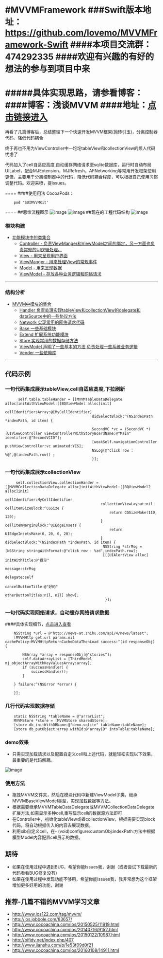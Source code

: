 #MVVMFramework
###Swift版本地址：https://github.com/lovemo/MVVMFramework-Swift
####本项目交流群：474292335
####欢迎有兴趣的有好的想法的参与到项目中来
====
#####具体实现思路，请参看博客：
####博客：浅谈MVVM 
####地址：[点击链接进入](https://github.com/lovemo/MVVMFramework/tree/master/source)
====
再看了几篇博客后，总结整理下一个快速开发MVVM框架(抛砖引玉)，分离控制器代码，降低代码耦合

终于再也不用为ViewController中一坨坨tableView和collectionView的烦人代码忧虑了

代码加入了cell自适应高度,自动缓存网络请求至sqlite数据库，运行时自动布局UILabel，配合MJExtension，MJRefresh，AFNetworking等常用开发框架使用更佳，主要用于分离控制器中的代码，降低代码耦合程度，可以根据自己使用习惯调整代码。欢迎来喷，提issues。

====
####使用用法
CocoaPods：
```
	pod 'SUIMVVMKit'
```
====
##思维流程图示
![image](https://github.com/lovemo/MVVMFramework/raw/master/resources/MVVMFrameWork-Thinking.png)
![image](https://github.com/lovemo/MVVMFramework/raw/master/resources/MVVMFrameWork-Thinking2.jpeg)
##现在的工程代码结构
![image](https://github.com/lovemo/MVVMFramework/raw/master/resources/directory_tree.png)

### <a id="模块构建"></a> 模块构建
  
* [功能模块中的类集合](#Examples)
	* [Controller - 负责ViewManger和ViewModel之间的绑定，另一方面也负责常规的UI逻辑处理。](#JSON_Model)
	* [View - 用来呈现用户界面](#JSONString_Model)
	* [ViewManger - 用来处理View的常规事件](#Model_contains_model_array)
	* [Model - 用来呈现数据](#Model_contains_model)
	* [ViewModel - 存放各种业务逻辑和网络请求](#Model_contains_model_array)


---

### <a id="结构分析"></a> 结构分析
* [MVVM中模块的集合](#MVVM)
	* [Handler 负责处理实现tableView和collectionView的delegate和dataSource中的一些协议方法](#Handler)
	* [Network 实现常用的网络请求代码](#Network)
	* [Base 一些基础模块](#Base)
	* [Extend 扩展系统功能模块](#Extend)
	* [Store 实现常用的数据存储方法](#Store)
	* [ViewModel 声明了一些基本的方法,负责处理一些系统业务逻辑](#ViewModel)
	* [Vender 一些依赖库](#Vender)

---

## <a id="代码示例"></a> 代码示例
### <a id="一句代码集成展示tableView,cell自适应高度,下拉刷新"></a> 一句代码集成展示tableView,cell自适应高度,下拉刷新

```objc
      self.table.tableHander = [[MVVMTableDataDelegate alloc]initWithViewModel:[[BQViewModel alloc]init]
                                        cellIdentifiersArray:@[MyCellIdentifier]
                                        didSelectBlock:^(NSIndexPath *indexPath, id item) {
                                                               
                                        SecondVC *vc = (SecondVC *)[UIViewController viewControllerWithStoryBoardName:@"Main" identifier:@"SecondVCID"];
                                        [weakSelf.navigationController pushViewController:vc animated:YES];
                                        NSLog(@"click row : %@",@(indexPath.row)) ;
                                        }];

```
       
### <a id="一句代码集成展示collectionView"></a> 一句代码集成展示collectionView
         
```objc
     self.collectionView.collectionHander = [[MVVMCollectionDataDelegate alloc]initWithViewModel:[[BQViewModel2 alloc]init]
                                            cellIdentifier:MyCellIdentifier
                                            collectionViewLayout:nil cellItemSizeBlock:^CGSize {
                                                return CGSizeMake(110, 120);
                                            } cellItemMarginBlock:^UIEdgeInsets {
                                                return UIEdgeInsetsMake(0, 20, 0, 20);
                                            } didSelectBlock:^(NSIndexPath *indexPath, id item) {
                                             NSString *strMsg = [NSString stringWithFormat:@"click row : %zd",indexPath.row];
                                             [[[UIAlertView alloc] initWithTitle:@"提示"
                                                                   message:strMsg
                                                                   delegate:self
                                                                   cancelButtonTitle:@"好的"
                                                                   otherButtonTitles:nil, nil] show];
                                              }];
```

### <a id="一句代码实现网络请求，自动缓存网络请求数据"></a> 一句代码实现网络请求，自动缓存网络请求数据
####具体实现细节，[点击进入查看](#https://github.com/lovemo/SUIMVVMNetwork)

```objc
    NSString *url = @"http://news-at.zhihu.com/api/4/news/latest";
    [MVVMHttp get:url params:nil cachePolicy:MVVMHttpReturnCacheDataThenLoad success:^(id responseObj) {
        
        NSArray *array = responseObj[@"stories"];
        self.dataArrayList = [ThirdModel mj_objectArrayWithKeyValuesArray:array];
        if (successHandler) {
            successHandler();
        }
        
    } failure:^(NSError *error) {
        
    }];
```

### <a id="几行代码实现数据存储"></a>几行代码实现数据存储

```objc
    static NSString *tableName = @"arrarList";
    MVVMStore *store = [MVVMStore sharedStore];
    [store db_initWithDBName:@"demo.sqlite" tableName:tableName];
    [store db_putObject:array withId:@"arrayID" intoTable:tableName];
```

### <a id="demo效果"></a> demo效果
- 只需实现加载请求以及配置自定义cell和上述代码，就能轻松实现以下效果，最重要的是代码解耦。

![image](https://github.com/lovemo/MVVMFramework/raw/master/resources/demo.gif)

### <a id="使用方法"></a> 使用方法
- 拖拽MVVM文件夹，然后在模块代码中新建ViewModel子类，继承MVVMBaseViewModel类型，实现加载数据等方法。
- 根据需要继承MVVMTableDataDelegate或MVVMCollectionDataDelegate扩展方法,如需显示多种cell,重写显示cell的数据源方法即可
- 在Controller中，初始化tableView或者collectionView，根据需要实现block代码，将自动根据传入的内容去展现数据。
- 利用xib自定义cell，在- (void)configure:customObj:indexPath:方法中根据模型Model内容配置cell展示的数据。

## 期待
* 如果在使用过程中遇到BUG，希望你能Issues我，谢谢（或者尝试下载最新的代码看看BUG修复没有）
* 如果在使用过程中发现功能不够用，希望你能Issues我，我非常想为这个框架增加更多好用的功能，谢谢

## 推荐-几篇不错的MVVM学习文章
* http://www.ios122.com/tag/mvvm/
* http://ios.jobbole.com/83657/
* http://www.cocoachina.com/ios/20150525/11919.html
* http://www.cocoachina.com/ios/20140716/9152.html
* http://www.cocoachina.com/ios/20150122/10987.html
* http://bifidy.net/index.php/407
* http://www.jianshu.com/p/1e53f09d0f21
* http://www.cocoachina.com/ios/20160108/14911.html
